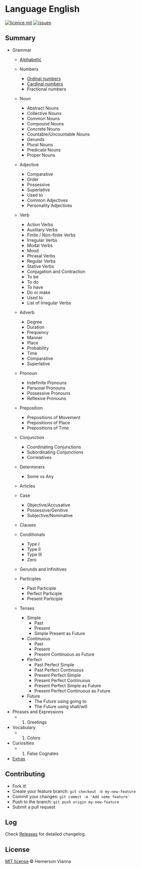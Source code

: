 # Language English

[![licence mit](https://img.shields.io/badge/license-MIT-blue.svg?style=flat-square)](http://hemersonvianna.mit-license.org/)
[![issues](https://img.shields.io/github/issues/language-solutions/language-english.svg?style=flat-square)](https://github.com/language-solutions/language-english/issues)

## Summary

- Grammar
  - [Alphabetic](grammar/01-alphabet.md)
  - Numbers
    - [Ordinal numbers](grammar/02-numbers/01-ordinal-numbers.md)
    - [Cardinal numbers](grammar/02-numbers/02-cardinal-numbers.md)
    - Fractional numbers
  - Noun
    - Abstract Nouns
    - Collective Nouns
    - Common Nouns
    - Compound Nouns
    - Concrete Nouns
    - Countable/Uncountable Nouns
    - Gerunds
    - Plural Nouns
    - Predicate Nouns
    - Proper Nouns
  - Adjective
    - Comparative
    - Order
    - Possessive
    - Superlative
    - Used to
    - Common Adjectives
    - Personality Adjectives
  - Verb
    - Action Verbs
    - Auxiliary Verbs
    - Finite / Non-finite Verbs
    - Irregular Verbs   
    - Modal Verbs
    - Mood
    - Phrasal Verbs
    - Regular Verbs 
    - Stative Verbs
    - Conjugation and Contraction
    - To be
    - To do
    - To have
    - Do or make
    - Used to
    - List of Irregular Verbs
  - Adverb
    - Degree
    - Duration
    - Frequency
    - Manner
    - Place
    - Probability
    - Time
    - Comparative
    - Superlative
  - Pronoun
    - Indefinite Pronouns
    - Personal Pronouns
    - Possessive Pronouns
    - Reflexive Pronouns
  - Preposition
    - Prepositions of Movement
    - Prepositions of Place
    - Prepositions of Time
  - Conjunction
    - Coordinating Conjunctions
    - Subordinating Conjunctions
    - Correlatives
  - Determiners
    - Some vs Any

  - Articles
  - Case
    - Objective/Accusative
    - Possessive/Genitive
    - Subjective/Nominative
  - Clauses
  - Conditionals
    - Type I  
    - Type II  
    - Type III
    - Zero
  - Gerunds and Infinitives
  - Participles
    - Past Participle 
    - Perfect Participle
    - Present Participle
  - Tenses
    - Simple
      - Past
      - Present
      - Simple Present as Future
    - Continuous
      - Past
      - Present
      - Present Continuous as Future
    - Perfect
      - Past Perfect Simple
      - Past Perfect Continuous
      - Present Perfect Simple
      - Present Perfect Continuous
      - Present Perfect Simple as Future
      - Present Perfect Continuous as Future
    - Future
      - The Future using going to
      - The Future using shall/will
- Phrases and Expressions
  - 01. Greetings
- Vocabulary
  - 01. Colors
- Curiosities
  - 01. False Cognates
- [Extras](extras/)


## Contributing

- Fork it!
- Create your feature branch: `git checkout -b my-new-feature`
- Commit your changes: `git commit -m 'Add some feature'`
- Push to the branch: `git push origin my-new-feature`
- Submit a pull request

## Log

Check [Releases](https://github.com/language-solutions/language-english/releases) for detailed changelog.

## License

[MIT license](http://hemersonvianna.mit-license.org/) © Hemerson Vianna
